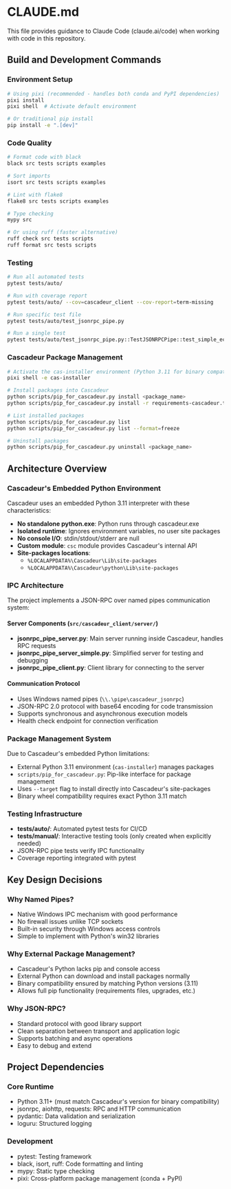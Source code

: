 # CLAUDE.md

This file provides guidance to Claude Code (claude.ai/code) when working with code in this repository.

## Build and Development Commands

### Environment Setup
```bash
# Using pixi (recommended - handles both conda and PyPI dependencies)
pixi install
pixi shell  # Activate default environment

# Or traditional pip install
pip install -e ".[dev]"
```

### Code Quality
```bash
# Format code with black
black src tests scripts examples

# Sort imports
isort src tests scripts examples

# Lint with flake8
flake8 src tests scripts examples

# Type checking
mypy src

# Or using ruff (faster alternative)
ruff check src tests scripts
ruff format src tests scripts
```

### Testing
```bash
# Run all automated tests
pytest tests/auto/

# Run with coverage report
pytest tests/auto/ --cov=cascadeur_client --cov-report=term-missing

# Run specific test file
pytest tests/auto/test_jsonrpc_pipe.py

# Run a single test
pytest tests/auto/test_jsonrpc_pipe.py::TestJSONRPCPipe::test_simple_echo
```

### Cascadeur Package Management
```bash
# Activate the cas-installer environment (Python 3.11 for binary compatibility)
pixi shell -e cas-installer

# Install packages into Cascadeur
python scripts/pip_for_cascadeur.py install <package_name>
python scripts/pip_for_cascadeur.py install -r requirements-cascadeur.txt

# List installed packages
python scripts/pip_for_cascadeur.py list
python scripts/pip_for_cascadeur.py list --format=freeze

# Uninstall packages
python scripts/pip_for_cascadeur.py uninstall <package_name>
```

## Architecture Overview

### Cascadeur's Embedded Python Environment
Cascadeur uses an embedded Python 3.11 interpreter with these characteristics:
- **No standalone python.exe**: Python runs through cascadeur.exe
- **Isolated runtime**: Ignores environment variables, no user site packages
- **No console I/O**: stdin/stdout/stderr are null
- **Custom module**: `csc` module provides Cascadeur's internal API
- **Site-packages locations**: 
  - `%LOCALAPPDATA%\Cascadeur\Lib\site-packages`
  - `%LOCALAPPDATA%\Cascadeur\python\Lib\site-packages`

### IPC Architecture
The project implements a JSON-RPC over named pipes communication system:

#### Server Components (`src/cascadeur_client/server/`)
- **jsonrpc_pipe_server.py**: Main server running inside Cascadeur, handles RPC requests
- **jsonrpc_pipe_server_simple.py**: Simplified server for testing and debugging
- **jsonrpc_pipe_client.py**: Client library for connecting to the server

#### Communication Protocol
- Uses Windows named pipes (`\\.\pipe\cascadeur_jsonrpc`)
- JSON-RPC 2.0 protocol with base64 encoding for code transmission
- Supports synchronous and asynchronous execution models
- Health check endpoint for connection verification

### Package Management System
Due to Cascadeur's embedded Python limitations:
- External Python 3.11 environment (`cas-installer`) manages packages
- `scripts/pip_for_cascadeur.py`: Pip-like interface for package management
- Uses `--target` flag to install directly into Cascadeur's site-packages
- Binary wheel compatibility requires exact Python 3.11 match

### Testing Infrastructure
- **tests/auto/**: Automated pytest tests for CI/CD
- **tests/manual/**: Interactive testing tools (only created when explicitly needed)
- JSON-RPC pipe tests verify IPC functionality
- Coverage reporting integrated with pytest

## Key Design Decisions

### Why Named Pipes?
- Native Windows IPC mechanism with good performance
- No firewall issues unlike TCP sockets
- Built-in security through Windows access controls
- Simple to implement with Python's win32 libraries

### Why External Package Management?
- Cascadeur's Python lacks pip and console access
- External Python can download and install packages normally
- Binary compatibility ensured by matching Python versions (3.11)
- Allows full pip functionality (requirements files, upgrades, etc.)

### Why JSON-RPC?
- Standard protocol with good library support
- Clean separation between transport and application logic
- Supports batching and async operations
- Easy to debug and extend

## Project Dependencies

### Core Runtime
- Python 3.11+ (must match Cascadeur's version for binary compatibility)
- jsonrpc, aiohttp, requests: RPC and HTTP communication
- pydantic: Data validation and serialization
- loguru: Structured logging

### Development
- pytest: Testing framework
- black, isort, ruff: Code formatting and linting
- mypy: Static type checking
- pixi: Cross-platform package management (conda + PyPI)